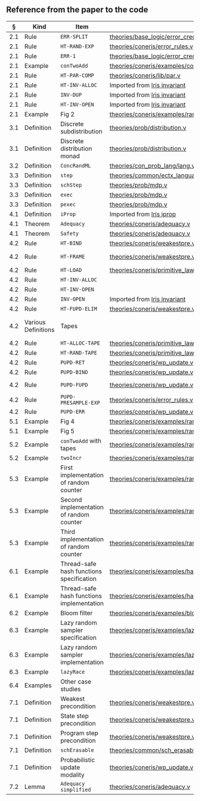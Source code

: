 ## Reference from the paper to the code

| §   | Kind                | Item                                      | Coq file                                                               | Name                                                 | Note                                                     |
|-----|---------------------|-------------------------------------------|------------------------------------------------------------------------|------------------------------------------------------|----------------------------------------------------------|
| 2.1 | Rule                | ``ERR-SPLIT``                             | [theories/base_logic/error_credits.v]                                  | `ec_combine`                                         |                                                          |
| 2.1 | Rule                | `HT-RAND-EXP`                             | [theories/coneris/error_rules.v]                                       | `wp_couple_rand_adv_comp1'`                          |                                                          |
| 2.1 | Rule                | `ERR-1`                                   | [theories/base_logic/error_credits.v]                                  | `ec_contradict`                                      |                                                          |
| 2.1 | Example             | `conTwoAdd`                               | [theories/coneris/examples/con_two_add.v]                              | `two_add_prog'`                                      |                                                          |
| 2.1 | Rule                | `HT-PAR-COMP`                             | [theories/coneris/lib/par.v]                                           | `wp_par`                                             |                                                          |
| 2.1 | Rule                | `HT-INV-ALLOC`                            | Imported from [Iris invariant]                                         | `inv_alloc`                                          |                                                          |
| 2.1 | Rule                | `INV-DUP`                                 | Imported from [Iris invariant]                                         | `inv_persistent`                                     |                                                          |
| 2.1 | Rule                | `HT-INV-OPEN`                             | Imported from [Iris invariant]                                         | Derived from `inv_acc`                               |                                                          |
| 2.1 | Example             | Fig 2                                     | [theories/coneris/examples/random_counter/impl1.v]                     | `new_counter1` etc.                                  |                                                          |
| 3.1 | Definition          | Discrete subdistribution                  | [theories/prob/distribution.v]                                         | `distr`                                              |                                                          |
| 3.1 | Definition          | Discrete distribution monad               | [theories/prob/distribution.v]                                         | `dbind`, `dret`, etc                                 |                                                          |
| 3.2 | Definition          | `ConcRandML`                              | [theories/con_prob_lang/lang.v]                                        | Whole file                                           |                                                          |
| 3.3 | Definition          | `step`                                    | [theories/common/ectx_language.v]                                      | `prim_step`                                          |                                                          |
| 3.3 | Definition          | `schStep`                                 | [theories/prob/mdp.v]                                                  | `sch_step`                                           |                                                          |
| 3.3 | Definition          | `exec`                                    | [theories/prob/mdp.v]                                                  | `sch_exec` and `sch_lim_exec`                        |                                                          |
| 3.3 | Definition          | `pexec`                                   | [theories/prob/mdp.v]                                                  | `sch_pexec`                                          |                                                          |
| 4.1 | Definition          | `iProp`                                   | Imported from [Iris iprop]                                             | `iProp`                                              |                                                          |
| 4.1 | Theorem             | `Adequacy`                                | [theories/coneris/adequacy.v]                                          | `wp_pgl_lim`                                         |                                                          |
| 4.1 | Theorem             | `Safety`                                  | [theories/coneris/adequacy.v]                                          | `wp_safety`                                          |                                                          |
| 4.2 | Rule                | `HT-BIND`                                 | [theories/coneris/weakestpre.v]                                        | `pgl_wp_bind`                                        |                                                          |
| 4.2 | Rule                | `HT-FRAME`                                | [theories/coneris/weakestpre.v]                                        | Derivable from `pgl_wp_frame_l` and `pgl_wp_frame_r` |                                                          |
| 4.2 | Rule                | `HT-LOAD`                                 | [theories/coneris/primitive_laws.v]                                    | `wp_load`                                            |                                                          |
| 4.2 | Rule                | `HT-INV-ALLOC`                            |                                                                        |                                                      | See previously from Sec 2.1                              |
| 4.2 | Rule                | `HT-INV-OPEN`                             |                                                                        |                                                      | See previously from Sec 2.1                              |
| 4.2 | Rule                | `INV-OPEN`                                | Imported from [Iris invariant]                                         | `inv_acc`                                            |                                                          |
| 4.2 | Rule                | `HT-FUPD-ELIM`                            | [theories/coneris/weakestpre.v]                                        | `elim_modal_fupd_pgl_wp_atomic`                      |                                                          |
| 4.2 | Various Definitions | Tapes                                     |                                                                        |                                                      | See previously in the language and operational semantics |
| 4.2 | Rule                | `HT-ALLOC-TAPE`                           | [theories/coneris/primitive_laws.v]                                    | `wp_alloc_tape`                                      |                                                          |
| 4.2 | Rule                | `HT-RAND-TAPE`                            | [theories/coneris/primitive_laws.v]                                    | `wp_rand_tape`                                       |                                                          |
| 4.2 | Rule                | `PUPD-RET`                                | [theories/coneris/wp_update.v]                                         | `state_update_ret`                                   |                                                          |
| 4.2 | Rule                | `PUPD-BIND`                               | [theories/coneris/wp_update.v]                                         | `state_update_bind`                                  |                                                          |
| 4.2 | Rule                | `PUPD-FUPD`                               | [theories/coneris/wp_update.v]                                         | Derived from `state_update_fupd_change`              |                                                          |
| 4.2 | Rule                | `PUPD-PRESAMPLE-EXP`                      | [theories/coneris/error_rules.v]                                       | `state_update_presample_exp`                         |                                                          |
| 4.2 | Rule                | `PUPD-ERR`                                | [theories/coneris/wp_update.v]                                         | `state_update_epsilon_err`                           |                                                          |
| 5.1 | Example             | Fig 4                                     | [theories/coneris/examples/random_counter3/random_counter.v]           | Whole file                                           |                                                          |
| 5.1 | Example             | Fig 5                                     | [theories/coneris/examples/random_counter/random_counter.v]            | Whole file                                           |                                                          |
| 5.2 | Example             | `conTwoAdd` with tapes                    | [theories/coneris/examples/random_counter/client.v]                    | Whole file                                           |                                                          |
| 5.2 | Example             | `twoIncr`                                 | [theories/coneris/examples/random_counter/client2.v]                   | Whole file                                           |                                                          |
| 5.3 | Example             | First implementation of random counter    | [theories/coneris/examples/random_counter/impl1.v]                     | Whole file                                           |                                                          |
| 5.3 | Example             | Second implementation of random counter   | [theories/coneris/examples/random_counter/impl2.v]                     | Whole file                                           |                                                          |
| 5.3 | Example             | Third implementation of random counter    | [theories/coneris/examples/random_counter/impl3.v]                     | Whole file                                           |                                                          |
| 6.1 | Example             | Thread-safe hash functions specification  | [theories/coneris/examples/hash/con_hash_interface4.v]                 | Whole file                                           |                                                          |
| 6.1 | Example             | Thread-safe hash functions implementation | [theories/coneris/examples/hash/con_hash_impl4.v]                      | Whole file                                           |                                                          |
| 6.2 | Example             | Bloom filter                              | [theories/coneris/examples/bloom_filter/concurrent_bloom_filter_alt.v] | Whole file                                           |                                                          |
| 6.3 | Example             | Lazy random sampler specification         | [theories/coneris/examples/lazy_rand/lazy_rand_interface.v]            | Whole file                                           |                                                          |
| 6.3 | Example             | Lazy random sampler implementation        | [theories/coneris/examples/lazy_rand/lazy_rand_impl.v]                 | Whole file                                           |                                                          |
| 6.3 | Example             | `lazyRace`                                | [theories/coneris/examples/lazy_rand/lazy_rand_race.v]                 | Whole file                                           |                                                          |
| 6.4 | Examples            | Other case studies                        |                                                                        |                                                      | See [theories/coneris/README.md]                         |
| 7.1 | Definition          | Weakest precondition                      | [theories/coneris/weakestpre.v]                                        | `pgl_wp_def`                                         |                                                          |
| 7.1 | Definition          | State step precondition                   | [theories/coneris/weakestpre.v]                                        | `state_step_coupl`                                   |                                                          |
| 7.1 | Definition          | Program step precondition                 | [theories/coneris/weakestpre.v]                                        | `prog_coupl`                                         |                                                          |
| 7.1 | Definition          | `schErasable`                             | [theories/common/sch_erasable.v]                                       | `sch_erasable`                                       |                                                          |
| 7.1 | Definition          | Probabilistic update modality             | [theories/coneris/wp_update.v]                                         | `state_update`                                       |                                                          |
| 7.2 | Lemma               | `Adequacy simplified`                     | [theories/coneris/adequacy.v]                                          | `wp_pgl_multi`                                       |                                                          |
	



[theories/base_logic/error_credits.v]: theories/base_logic/error_credits.v
[theories/prob/distribution.v]: theories/prob/distribution.v
[theories/con_prob_lang/lang.v]: theories/con_prob_lang/lang.v
[theories/common/ectx_language.v]: theories/common/ectx_language.v
[theories/common/sch_erasable.v]: theories/common/sch_erasable.v
[theories/prob/mdp.v]: theories/prob/mdp.v
[theories/coneris/error_rules.v]: theories/coneris/error_rules.v
[theories/coneris/weakestpre.v]: theories/coneris/weakestpre.v
[theories/coneris/primitive_laws.v]: theories/coneris/primitive_laws.v
[theories/coneris/wp_update.v]: theories/coneris/wp_update.v
[theories/coneris/adequacy.v]: theories/coneris/adequacy.v
[theories/coneris/lib/par.v]: theories/coneris/lib/par.v
[theories/coneris/examples/con_two_add.v]: theories/coneris/examples/con_two_add.v
[theories/coneris/examples/random_counter/random_counter.v]: theories/coneris/examples/random_counter/random_counter.v
[theories/coneris/examples/random_counter3/random_counter.v]: theories/coneris/examples/random_counter3/random_counter.v
[theories/coneris/examples/random_counter/impl1.v]: theories/coneris/examples/random_counter/impl1.v
[theories/coneris/examples/random_counter/impl2.v]: theories/coneris/examples/random_counter/impl2.v
[theories/coneris/examples/random_counter/impl3.v]: theories/coneris/examples/random_counter/impl3.v
[theories/coneris/examples/random_counter/client.v]: theories/coneris/examples/random_counter/client.v
[theories/coneris/examples/random_counter/client2.v]: theories/coneris/examples/random_counter/client2.v
[theories/coneris/examples/hash/con_hash_interface4.v]: theories/coneris/examples/hash/con_hash_interface4.v
[theories/coneris/examples/hash/con_hash_impl4.v]: theories/coneris/examples/hash/con_hash_impl4.v
[theories/coneris/examples/bloom_filter/concurrent_bloom_filter_alt.v]: theories/coneris/examples/bloom_filter/concurrent_bloom_filter_alt.v
[theories/coneris/examples/lazy_rand/lazy_rand_interface.v]: theories/coneris/examples/lazy_rand/lazy_rand_interface.v
[theories/coneris/examples/lazy_rand/lazy_rand_impl.v]: theories/coneris/examples/lazy_rand/lazy_rand_impl.v
[theories/coneris/examples/lazy_rand/lazy_rand_race.v]: theories/coneris/examples/lazy_rand/lazy_rand_race.v
[theories/coneris/README.md]: theories/coneris/README.md


[Iris iprop]: https://gitlab.mpi-sws.org/iris/iris/-/blob/master/iris/base_logic/lib/iprop.v
[Iris invariant]: https://gitlab.mpi-sws.org/iris/iris/-/blob/master/iris/base_logic/lib/invariants.v
